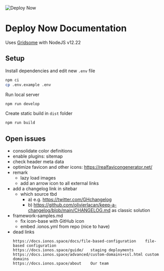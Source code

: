 ![Deploy Now](https://github.com/hunsalz/documentation/actions/workflows/ionos-space.yml/badge.svg?branch=content-first)

# Deploy Now Documentation

Uses [Gridsome](https://gridsome.org) with NodeJS v12.22

## Setup

Install dependencies and edit new `.env` file
```bash
npm ci
cp .env.example .env
```

Run local server
```bash
npm run develop
```

Create static build in `dist` folder
```bash
npm run build
```

## Open issues

* consolidate color definitions
* enable plugins: sitemap
* check header meta data
* optimize favicon and other icons: https://realfavicongenerator.net/
* remark
  * lazy load images
  * add an arrow icon to all external links
* add a changelog link in sitebar 
  * which source tbd 
    * a) e.g. https://twitter.com/GHchangelog 
    * b) https://github.com/olivierlacan/keep-a-changelog/blob/main/CHANGELOG.md as classic solution
* framework-samples.md
  * fix icon-base with GitHub icon
  * embed .ionos.yml from repo (nice to have)
* dead links
  ```
  https://docs.ionos.space/docs/file-based-configuration	file-based configuration 
  https://docs.ionos.space/guide/	staging deployments 
  https://docs.ionos.space/advanced/custom-domains+ssl.html	custom domains 
  https://docs.ionos.space/about	Our team
  ```
  
